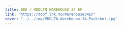 ```yaml
---
title: 008 / MDDLTN WAREHOUSE 34 EP
link: "https://doof.lnk.to/Warehouse34EP"
cover: "../../img/MDDLTN-Warehouse-34-Packshot.jpg"
---
```

